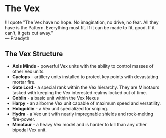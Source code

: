# The Vex

!!! quote
    "The Vex have no hope. No imagination, no drive, no fear. All they have is the Pattern. Everything must fit. If it can be made to fit, good. If it can't, it gets cut away."<br>— Praedyth

## The Vex Structure

* **Axis Minds** - powerful Vex units with the ability to control masses of other Vex units.
* **Cyclops** - artillery units installed to protect key points with devastating mortar fire.
* **Gate Lord** - a special rank within the Vex hierarchy. They are Minotaurs tasked with keeping the Vex interested realms locked out of time.
* **Goblin** - a basic unit within the Vex Nexus
* **Harpy** - an airborne Vex unit capable of maximum speed and versatility.
* **Hobgoblin** - a Vex unit specialized for sniping.
* **Hydra** - a Vex unit with nearly impregnable shields and rock-melting fire-power.
* **Minotaur** - a heavy Vex model and is harder to kill than any other bipedal Vex unit.
